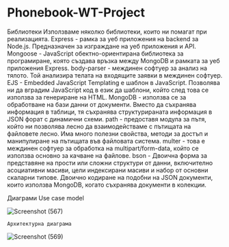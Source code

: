 # Phonebook-WT-Project


Библиотеки
Използваме няколко библиотеки, които ни помагат при реализацията. 
   Express - рамка за уеб приложения на backend за Node.js. Предназначен за изграждане на уеб приложения и API.
   Mongoose - JavaScript обектно-ориентирана библиотека за програмиране, която създава връзка между MongoDB и рамката за уеб приложения Express.
   body-parser - междинен софтуер за анализ на тялото. Той анализира телата на входящите заявки в междинен софтуер. 
   EJS - Embedded JavaScript Templating е шаблон в JavaScript. Позволява ни да вградим JavaScript код в език да шаблони, който след това се използва за генериране на HTML.
   MongoDB - използва се за обработване на бази данни от документи. Вместо да съхранява информация в таблици, тя съхранява структурираната информация в JSON форат с динамични схеми. 
   path - предоставя модула за пътя, който ни позволява лесно да взаимодействаме с пътищата на файловете лесно. Има много полезни свойства, методи за достъп и манипулиране на пътищата във файловата система. 
   multer - това е междинен софтуер за обработка на multipart/form-data, който се използва основно за качване на файлове. 
   bson - Двоична форма за представяне на прости или сложни структури от данни, включително асоциативни масиви, цели индексирани масиви и набор от основни скаларни типове. Двоично кодиране на подобни на JSON документи, които използва MongoDB, когато съхранява документи в колекции. 

Диаграми
	Use case model 

![Screenshot (567)](https://user-images.githubusercontent.com/61412093/174326653-a4c78966-00e9-4c99-b91c-0a1e56ea60f9.png)


	Архитектурна диаграма

![Screenshot (569)](https://user-images.githubusercontent.com/61412093/174326650-8373a5f8-ab32-4fdc-bc19-70cb0d5d644a.png)
